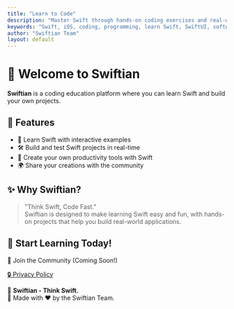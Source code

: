 ```yaml
---
title: "Learn to Code"
description: "Master Swift through hands-on coding exercises and real-world projects."
keywords: "Swift, iOS, coding, programming, learn Swift, SwiftUI, software development"
author: "Swiftian Team"
layout: default
---
```


# 🚀 Welcome to Swiftian

**Swiftian** is a coding education platform where you can learn Swift and build your own projects.

## 🌟 Features
- 📖 Learn Swift with interactive examples
- 🛠️ Build and test Swift projects in real-time
- 🎨 Create your own productivity tools with Swift
- 🌍 Share your creations with the community

## ✨ Why Swiftian?
> "Think Swift, Code Fast."  
Swiftian is designed to make learning Swift easy and fun, with hands-on projects that help you build real-world applications.

## 📌 Start Learning Today!
💬 Join the Community (Coming Soon!)

[🔒 Privacy Policy](/privacy/)

🔹 **Swiftian - Think Swift.**  
📌 Made with ❤️ by the Swiftian Team.

